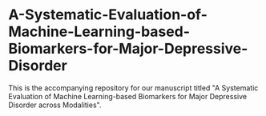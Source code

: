 # A-Systematic-Evaluation-of-Machine-Learning-based-Biomarkers-for-Major-Depressive-Disorder
This is the accompanying repository for our manuscript titled "A Systematic Evaluation of Machine Learning-based Biomarkers for Major Depressive Disorder across Modalities". 
